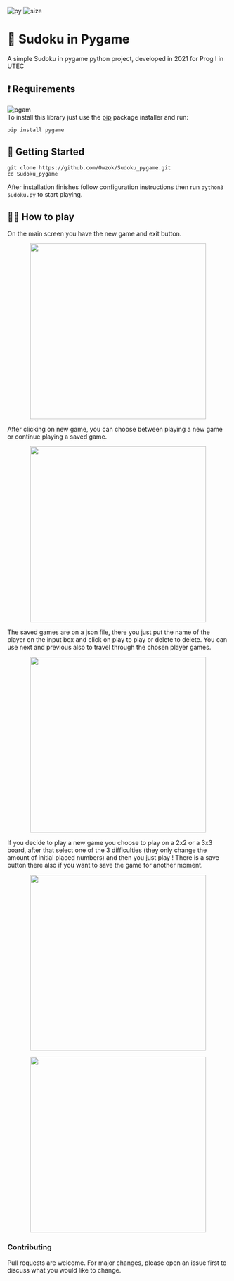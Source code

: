 ![py](https://img.shields.io/badge/python-3.1-blue) ![size](https://img.shields.io/badge/repo%20size-52.0%20KB-yellow)

# 🧠 Sudoku in Pygame
A simple Sudoku in pygame python project, developed in 2021 for Prog I in UTEC

##  ❗ Requirements 
![pgam](https://img.shields.io/badge/pygame-2.1-red)  
To install this library just use the [pip](https://pip.pypa.io/en/stable/) package installer and run:
```py
pip install pygame
```
## 💾 Getting Started

```
git clone https://github.com/Owzok/Sudoku_pygame.git
cd Sudoku_pygame
```
After installation finishes follow configuration instructions then run ```python3 sudoku.py``` to start playing.

## 👨‍🏫 How to play
On the main screen you have the new game and exit button.  

<p align="center"><img src="https://imgur.com/35EeLvg.png " width=400></p>  

After clicking on new game, you can choose between playing a new game or continue playing a saved game.  

<p align="center"><img src="https://imgur.com/yfmdAvc.png " width=400></p>  

The saved games are on a json file, there you just put the name of the player on the input box and click on play to play or delete to delete. You can use next and previous also to travel through the chosen player games.

<p align="center"><img src="https://imgur.com/a680Llz.png " width=400></p>  

If you decide to play a new game you choose to play on a 2x2 or a 3x3 board, after that select one of the 3 difficulties (they only change the amount of initial placed numbers) and then you just play ! There is a save button there also if you want to save the game for another moment.

<p align="center"><img src="https://imgur.com/XIPNKn4.png" width=400></p>  


<p align="center"><img src="https://imgur.com/IEWNEbb.png" width=400></p>  

### Contributing
Pull requests are welcome. For major changes, please open an issue first to discuss what you would like to change.
